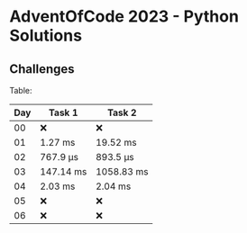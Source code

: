 # AdventOfCode 2023 - Python Solutions

## Challenges

Table:

| Day |   Task 1  |   Task 2  |
| --- | --------- | --------- |
|  00 |     ❌    |     ❌    | 
|  01 |   1.27 ms |  19.52 ms | 
|  02 |  767.9 µs |  893.5 µs | 
|  03 |  147.14 ms |  1058.83 ms | 
|  04 |   2.03 ms |   2.04 ms | 
|  05 |     ❌    |     ❌    | 
|  06 |     ❌    |     ❌    | 
